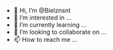 - 👋 Hi, I’m @Bielznsnt
- 👀 I’m interested in ...
- 🌱 I’m currently learning ...
- 💞️ I’m looking to collaborate on ...
- 📫 How to reach me ...

<!---
Bielznsnt/Bielznsnt is a ✨ special ✨ repository because its `README.md` (this file) appears on your GitHub profile.
You can click the Preview link to take a look at your changes.
--->
